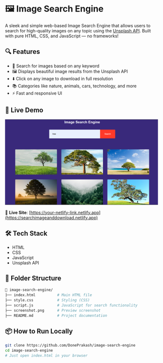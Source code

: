 # 🖼️ Image Search Engine

A sleek and simple web-based Image Search Engine that allows users to search for high-quality images on any topic using the [Unsplash API](https://unsplash.com/developers). Built with pure HTML, CSS, and JavaScript — no frameworks!

## 🔍 Features

- 🔎 Search for images based on any keyword
- 🖼️ Displays beautiful image results from the Unsplash API
- ⬇️ Click on any image to download in full resolution
- 📚 Categories like nature, animals, cars, technology, and more
- ⚡ Fast and responsive UI

## 🚀 Live Demo

[![Image Search Preview](./screenshot.png)](https://searchimageanddownload.netlify.app)

🔗 **Live Site**: [https://your-netlify-link.netlify.app](https://searchimageanddownload.netlify.app)

## 🛠️ Tech Stack

- HTML
- CSS
- JavaScript
- Unsplash API

## 📁 Folder Structure

```bash
📁 image-search-engine/
├── index.html          # Main HTML file
├── style.css           # Styling (CSS)
├── script.js           # JavaScript for search functionality
├── screenshot.png      # Preview screenshot
├── README.md           # Project documentation
```

## 📦 How to Run Locally

```bash
git clone https://github.com/DonePrakash/image-search-engine
cd image-search-engine
# Just open index.html in your browser
